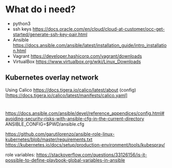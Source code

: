 # What do i need? 
 - python3 
 - ssh keys https://docs.oracle.com/en/cloud/cloud-at-customer/occ-get-started/generate-ssh-key-pair.html
 - Ansible https://docs.ansible.com/ansible/latest/installation_guide/intro_installation.html
 - Vagrant https://developer.hashicorp.com/vagrant/downloads
 - VirtualBox https://www.virtualbox.org/wiki/Linux_Downloads


## Kubernetes overlay network 
Using Calico https://docs.tigera.io/calico/latest/about (config)[https://docs.tigera.io/calico/latest/manifests/calico.yaml]



# 

https://docs.ansible.com/ansible/devel/reference_appendices/config.html#avoiding-security-risks-with-ansible-cfg-in-the-current-directory
ANSIBLE_CONFIG=$PWD/ansible.cfg

https://github.com/garutilorenzo/ansible-role-linux-kubernetes/blob/master/requirements.txt
https://kubernetes.io/docs/setup/production-environment/tools/kubespray/

role variables: https://stackoverflow.com/questions/33126156/is-it-possible-to-define-playbook-global-variables-in-ansible